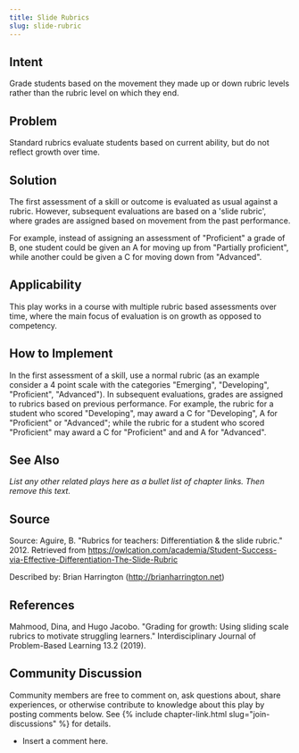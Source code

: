 ```yaml
---
title: Slide Rubrics
slug: slide-rubric
---
```

## Intent

Grade students based on the movement they made up or down rubric levels rather than the
rubric level on which they end.


## Problem

Standard rubrics evaluate students based on current ability, but do not reflect growth over time. 


## Solution

The first assessment of a skill or outcome is evaluated as usual against a rubric. However, subsequent evaluations are based on a 'slide rubric', where grades are assigned based on movement from the past performance. 

For example, instead of assigning an assessment of "Proficient" a grade of B, one student could be given an A for moving up from "Partially proficient", while another could be given a C for moving down from "Advanced".


## Applicability

This play works in a course with multiple rubric based assessments over time, where the main focus of evaluation is on growth as opposed to competency.


## How to Implement

In the first assessment of a skill, use a normal rubric (as an example consider a 4 point scale with the categories "Emerging", "Developing", "Proficient", "Advanced"). In subsequent evaluations, grades are assigned to rubrics based on previous performance. For example, the rubric for a student who scored "Developing", may award a C for "Developing", A for "Proficient" or "Advanced"; while the rubric for a student who scored "Proficient" may award a C for "Proficient" and and A for "Advanced". 

## See Also

_List any other related plays here as a bullet list of chapter links.
Then remove this text._


## Source

Source: Aguire, B. "Rubrics for teachers: Differentiation & the slide rubric." 2012. Retrieved from https://owlcation.com/academia/Student-Success-via-Effective-Differentiation-The-Slide-Rubric

Described by: Brian Harrington (http://brianharrington.net)



## References

Mahmood, Dina, and Hugo Jacobo. "Grading for growth: Using sliding scale rubrics to motivate struggling learners." Interdisciplinary Journal of Problem-Based Learning 13.2 (2019).


## Community Discussion

Community members are free to comment on, ask questions about, share
experiences, or otherwise contribute to knowledge about this play by
posting comments below.
See {% include chapter-link.html slug="join-discussions" %} for details.

* Insert a comment here.
